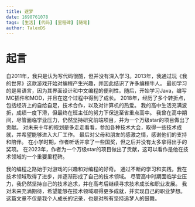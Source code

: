 ```yaml
---
title: 逐梦
date: 1698761078
tags: [生活] [代码] [里程碑] [随笔]
author: TalexDS
---
```


# 起言

自2011年，我只是认为写代码很酷，但并没有深入学习。2013年，我通过玩《我的世界》这款游戏开始对编程产生兴趣，并因此结识了许多编程牛人。
最初学习的是易语言，因为其界面设计和中文编程的便利性。随后，开始学习Java，编写MC插件和MOD，并且在这个过程中得到了成长。
2018年，经历了多个转折点，包括经济上的自给自足，技术合作，以及对计算机的热爱。
我的高中生活充满波折，成绩一度下滑，但最终在班主任的努力下保送至省重点高中。
我曾在高中期间，尽管面临学业压力，仍然坚持研究前端项目，并为一个万级star的项目做出了贡献。
对未来十年的规划是多走走看看，参加各种技术大会，取得一些技术成就，并希望能够进入大厂工作。
最后对父母和朋友的感激之情，感谢他们的支持和陪伴。
在小学时期，作者听话并拿了一些国奖，但之后并没有太多拿得出手的奖项。
在2023年，作者为一个万级star的项目做出了贡献，这可以看作是他在技术领域的一个重要里程碑。

我的编程之路始于对游戏的兴趣和对编程的好奇。
通过不断的学习和实践，我在技术领域取得了进步，并逐渐形成了自己的技术领域。
尽管高中时期面临学业压力，我仍然坚持自己的技术追求，并在高考后继续寻求技术成长和职业发展。
我对未来充满期待，希望能够在技术领域取得更多成就，并实现自己的职业梦想。
这篇文章不仅是我个人成长的记录，也是对所有坚持追梦人的鼓舞。
